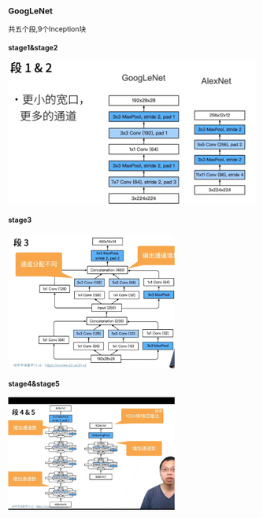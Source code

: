 

### GoogLeNet

共五个段,9个Inception块

#### stage1&stage2

<img src="md.assets/image-20220422112926421.png" alt="image-20220422112926421" style="zoom:50%;" />

#### stage3

<img src="md.assets/image-20220422113205233.png" alt="image-20220422113205233" style="zoom:33%;" />

#### stage4&stage5

<img src="md.assets/image-20220422114144240.png" alt="image-20220422114144240" style="zoom:33%;" />
